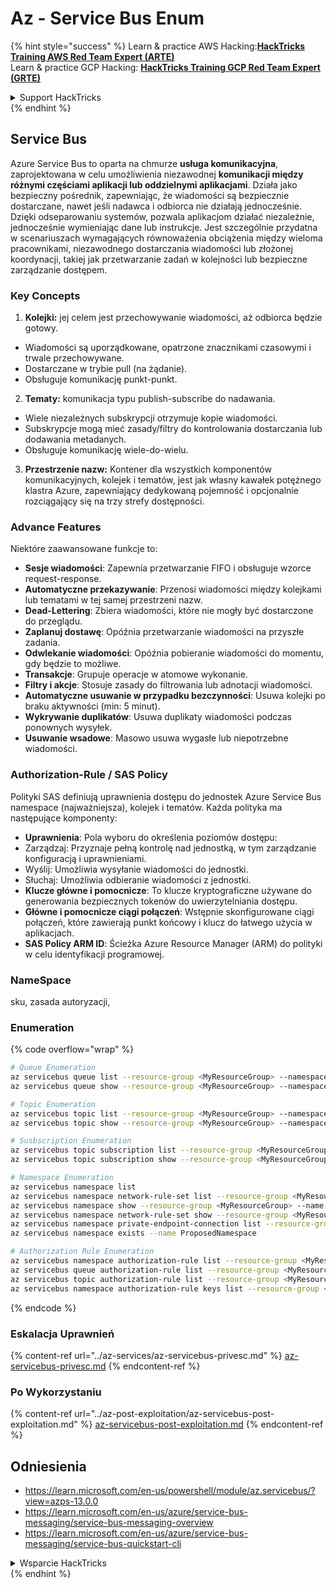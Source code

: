 # Az - Service Bus Enum

{% hint style="success" %}
Learn & practice AWS Hacking:<img src="../../.gitbook/assets/image (1) (1).png" alt="" data-size="line">[**HackTricks Training AWS Red Team Expert (ARTE)**](https://training.hacktricks.xyz/courses/arte)<img src="../../.gitbook/assets/image (1) (1).png" alt="" data-size="line">\
Learn & practice GCP Hacking: <img src="../../.gitbook/assets/image (2).png" alt="" data-size="line">[**HackTricks Training GCP Red Team Expert (GRTE)**<img src="../../.gitbook/assets/image (2).png" alt="" data-size="line">](https://training.hacktricks.xyz/courses/grte)

<details>

<summary>Support HackTricks</summary>

* Check the [**subscription plans**](https://github.com/sponsors/carlospolop)!
* **Join the** 💬 [**Discord group**](https://discord.gg/hRep4RUj7f) or the [**telegram group**](https://t.me/peass) or **follow** us on **Twitter** 🐦 [**@hacktricks\_live**](https://twitter.com/hacktricks\_live)**.**
* **Share hacking tricks by submitting PRs to the** [**HackTricks**](https://github.com/carlospolop/hacktricks) and [**HackTricks Cloud**](https://github.com/carlospolop/hacktricks-cloud) github repos.

</details>
{% endhint %}

## Service Bus

Azure Service Bus to oparta na chmurze **usługa komunikacyjna**, zaprojektowana w celu umożliwienia niezawodnej **komunikacji między różnymi częściami aplikacji lub oddzielnymi aplikacjami**. Działa jako bezpieczny pośrednik, zapewniając, że wiadomości są bezpiecznie dostarczane, nawet jeśli nadawca i odbiorca nie działają jednocześnie. Dzięki odseparowaniu systemów, pozwala aplikacjom działać niezależnie, jednocześnie wymieniając dane lub instrukcje. Jest szczególnie przydatna w scenariuszach wymagających równoważenia obciążenia między wieloma pracownikami, niezawodnego dostarczania wiadomości lub złożonej koordynacji, takiej jak przetwarzanie zadań w kolejności lub bezpieczne zarządzanie dostępem.

### Key Concepts

1. **Kolejki:** jej celem jest przechowywanie wiadomości, aż odbiorca będzie gotowy.
- Wiadomości są uporządkowane, opatrzone znacznikami czasowymi i trwale przechowywane.
- Dostarczane w trybie pull (na żądanie).
- Obsługuje komunikację punkt-punkt.
2. **Tematy:** komunikacja typu publish-subscribe do nadawania.
- Wiele niezależnych subskrypcji otrzymuje kopie wiadomości.
- Subskrypcje mogą mieć zasady/filtry do kontrolowania dostarczania lub dodawania metadanych.
- Obsługuje komunikację wiele-do-wielu.
3. **Przestrzenie nazw:** Kontener dla wszystkich komponentów komunikacyjnych, kolejek i tematów, jest jak własny kawałek potężnego klastra Azure, zapewniający dedykowaną pojemność i opcjonalnie rozciągający się na trzy strefy dostępności.

### Advance Features
Niektóre zaawansowane funkcje to:

- **Sesje wiadomości**: Zapewnia przetwarzanie FIFO i obsługuje wzorce request-response.
- **Automatyczne przekazywanie**: Przenosi wiadomości między kolejkami lub tematami w tej samej przestrzeni nazw.
- **Dead-Lettering**: Zbiera wiadomości, które nie mogły być dostarczone do przeglądu.
- **Zaplanuj dostawę**: Opóźnia przetwarzanie wiadomości na przyszłe zadania.
- **Odwlekanie wiadomości**: Opóźnia pobieranie wiadomości do momentu, gdy będzie to możliwe.
- **Transakcje**: Grupuje operacje w atomowe wykonanie.
- **Filtry i akcje**: Stosuje zasady do filtrowania lub adnotacji wiadomości.
- **Automatyczne usuwanie w przypadku bezczynności**: Usuwa kolejki po braku aktywności (min: 5 minut).
- **Wykrywanie duplikatów**: Usuwa duplikaty wiadomości podczas ponownych wysyłek.
- **Usuwanie wsadowe**: Masowo usuwa wygasłe lub niepotrzebne wiadomości.

### Authorization-Rule / SAS Policy

Polityki SAS definiują uprawnienia dostępu do jednostek Azure Service Bus namespace (najważniejsza), kolejek i tematów. Każda polityka ma następujące komponenty:

- **Uprawnienia**: Pola wyboru do określenia poziomów dostępu:
- Zarządzaj: Przyznaje pełną kontrolę nad jednostką, w tym zarządzanie konfiguracją i uprawnieniami.
- Wyślij: Umożliwia wysyłanie wiadomości do jednostki.
- Słuchaj: Umożliwia odbieranie wiadomości z jednostki.
- **Klucze główne i pomocnicze**: To klucze kryptograficzne używane do generowania bezpiecznych tokenów do uwierzytelniania dostępu.
- **Główne i pomocnicze ciągi połączeń**: Wstępnie skonfigurowane ciągi połączeń, które zawierają punkt końcowy i klucz do łatwego użycia w aplikacjach.
- **SAS Policy ARM ID**: Ścieżka Azure Resource Manager (ARM) do polityki w celu identyfikacji programowej.

### NameSpace

sku, zasada autoryzacji,

### Enumeration

{% code overflow="wrap" %}
```bash
# Queue Enumeration
az servicebus queue list --resource-group <MyResourceGroup> --namespace-name <MyNamespace>
az servicebus queue show --resource-group <MyResourceGroup> --namespace-name <MyNamespace> --name <MyQueue>

# Topic Enumeration
az servicebus topic list --resource-group <MyResourceGroup> --namespace-name <MyNamespace>
az servicebus topic show --resource-group <MyResourceGroup> --namespace-name <MyNamespace> --name <MyTopic>

# Susbscription Enumeration
az servicebus topic subscription list --resource-group <MyResourceGroup> --namespace-name <MyNamespace> --topic-name <MyTopic>
az servicebus topic subscription show --resource-group <MyResourceGroup> --namespace-name <MyNamespace> --topic-name <MyTopic> --name <MySubscription>

# Namespace Enumeration
az servicebus namespace list
az servicebus namespace network-rule-set list --resource-group <MyResourceGroup> --namespace-name <MyNamespace>
az servicebus namespace show --resource-group <MyResourceGroup> --name <MyNamespace>
az servicebus namespace network-rule-set show --resource-group <MyResourceGroup> --namespace-name <MyNamespace>
az servicebus namespace private-endpoint-connection list --resource-group <MyResourceGroup> --namespace-name <MyNamespace>
az servicebus namespace exists --name ProposedNamespace

# Authorization Rule Enumeration
az servicebus namespace authorization-rule list --resource-group <MyResourceGroup> --namespace-name <MyNamespace>
az servicebus queue authorization-rule list --resource-group <MyResourceGroup> --namespace-name <MyNamespace> --queue-name <MyQueue>
az servicebus topic authorization-rule list --resource-group <MyResourceGroup> --namespace-name <MyNamespace> --topic-name <MyTopic>
az servicebus namespace authorization-rule keys list --resource-group <MyResourceGroup> --namespace-name <MyNamespace> --name <MyAuthRule>
```
{% endcode %}

### Eskalacja Uprawnień

{% content-ref url="../az-services/az-servicebus-privesc.md" %}
[az-servicebus-privesc.md](../az-services/az-servicebus-privesc.md)
{% endcontent-ref %}

### Po Wykorzystaniu

{% content-ref url="../az-post-exploitation/az-servicebus-post-exploitation.md" %}
[az-servicebus-post-exploitation.md](../az-post-exploitation/az-servicebus-post-exploitation.md)
{% endcontent-ref %}

## Odniesienia

* https://learn.microsoft.com/en-us/powershell/module/az.servicebus/?view=azps-13.0.0
* https://learn.microsoft.com/en-us/azure/service-bus-messaging/service-bus-messaging-overview
* https://learn.microsoft.com/en-us/azure/service-bus-messaging/service-bus-quickstart-cli

<details>

<summary>Wsparcie HackTricks</summary>

* Sprawdź [**plany subskrypcyjne**](https://github.com/sponsors/carlospolop)!
* **Dołącz do** 💬 [**grupy Discord**](https://discord.gg/hRep4RUj7f) lub [**grupy telegramowej**](https://t.me/peass) lub **śledź** nas na **Twitterze** 🐦 [**@hacktricks\_live**](https://twitter.com/hacktricks_live)**.**
* **Podziel się trikami hackingowymi, przesyłając PR-y do** [**HackTricks**](https://github.com/carlospolop/hacktricks) i [**HackTricks Cloud**](https://github.com/carlospolop/hacktricks-cloud) repozytoriów na GitHubie.

</details>
{% endhint %}
